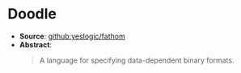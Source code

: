 # Doodle

- **Source**: [github:yeslogic/fathom](https://github.com/yeslogic/fathom/)
- **Abstract**:
  > A language for specifying data-dependent binary formats.

